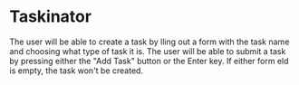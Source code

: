 # Taskinator

The user will be able to create a task by  lling out a form with the task name and choosing what type of task it is.
The user will be able to submit a task by pressing either the "Add Task" button or the Enter key.
If either form  eld is empty, the task won't be created.